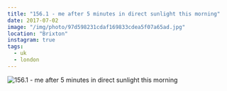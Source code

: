 ```yaml
---
title: "156.1 - me after 5 minutes in direct sunlight this morning"
date: 2017-07-02
image: "/img/photo/97d598231cdaf169833cdea5f07a65ad.jpg"
location: "Brixton"
instagram: true
tags:
  - uk
  - london
---
```


![156.1 - me after 5 minutes in direct sunlight this morning](/img/photo/97d598231cdaf169833cdea5f07a65ad.jpg)
